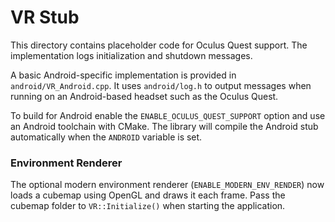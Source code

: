 # VR Stub

This directory contains placeholder code for Oculus Quest support. The implementation logs initialization and shutdown messages.

A basic Android-specific implementation is provided in `android/VR_Android.cpp`. It uses `android/log.h` to output messages when running on an Android-based headset such as the Oculus Quest.

To build for Android enable the `ENABLE_OCULUS_QUEST_SUPPORT` option and use an Android toolchain with CMake. The library will compile the Android stub automatically when the `ANDROID` variable is set.

### Environment Renderer
The optional modern environment renderer (`ENABLE_MODERN_ENV_RENDER`) now loads
a cubemap using OpenGL and draws it each frame. Pass the cubemap folder to
`VR::Initialize()` when starting the application.

